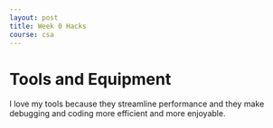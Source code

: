 ```yaml
---
layout: post
title: Week 0 Hacks
course: csa
---
```

# Tools and Equipment
I love my tools because they streamline performance and they make debugging and coding more efficient and more enjoyable.